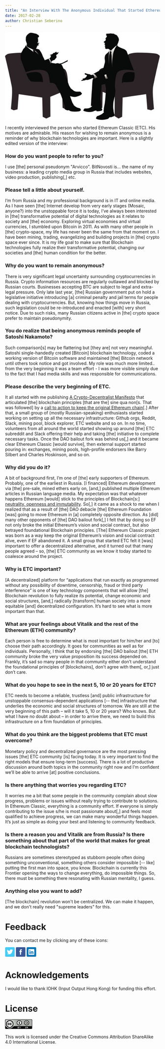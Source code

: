 ```yaml
---
title: "An Interview With The Anonymous Individual That Started Ethereum Classic"
date: 2017-02-28
author: Christian Seberino
---
```


![interview](./dce8d1cb45.jpg)

I recently interviewed the person who started Ethereum Classic (ETC).  His motives are admirable.  His reason for wishing to remain anonymous is a reminder of why blockchain technologies are important.  Here is a slightly edited version of the interview:

### How do you want people to refer to you?

I use [the] personal pseudonym "Arvicco".  BitNovosti is... the name of my business: a leading crypto media group in Russia that includes websites, video production, publishing[,] etc.

### Please tell a little about yourself.

I’m from Russia and my professional background is in IT and online media. As I have seen [the] Internet develop from very early stages (Mosaic, anyone?) into the unstoppable force it is today, I’ve always been interested in [the] transformative potential of digital technologies as it relates to society and [the] economy. Exploring virtual economies and virtual currencies, I stumbled upon Bitcoin in 2011. As with many other people in [the] crypto-space, my life has never been the same from that moment on. I have been mining, trading, evangelizing and building projects in [the] crypto space ever since. It is my life goal to make sure that Blockchain technologies fully realize their transformative potential, changing our societies and [the] human condition for the better.

### Why do you want to remain anonymous?

There is very significant legal uncertainty surrounding cryptocurrencies in Russia. Crypto information resources are regularly outlawed and blocked by Russian courts. Businesses accepting BTC are subject to legal and extra-legal pressure. Only late last year, [the] Russian government put on hold a legislative initiative introducing [a] criminal penalty and jail terms for people dealing with cryptocurrencies. But, knowing how things move in Russia, such legislation could be re-introduced and enacted [with] very short notice. Due to such risks, many Russian citizens active in [the] crypto space prefer to maintain pseudonymity.

### You do realize that being anonymous reminds people of Satoshi Nakamoto?

Such comparison[s] may be flattering but [they are] not very meaningful. Satoshi single-handedly created [Bitcoin] blockchain technology, coded a working version of Bitcoin software and maintained [the] Bitcoin network until others took notice and got involved. My role was much more limited.. from the very beginning it was a team effort - I was more visible simply due to the fact that I had media skills and was responsible for communications.

### Please describe the very beginning of ETC.

It all started with me publishing [A Crypto-Decentralist Manifesto](https://medium.com/@bit_novosti/a-crypto-decentralist-manifesto-6ba1fa0b9ede) that articulated [the] blockchain principles [that are the] sine qua non[s. That was followed] by a [call to action to keep the original Ethereum chain](https://medium.com/@bit_novosti/ethereum-classic-keep-censorship-resistant-ethereum-going-9caab2d0e255)[.]  After that, a small group of (mostly Russian-speaking) enthusiasts started working on setting up all the necessary infrastructure: Github orgs, Reddit, Slack, mining pool, block explorer, ETC website and so on. In no time, volunteers from all around the world started showing up around [the] ETC subreddit and Slack offering their help and taking [the] initiative to complete necessary tasks.  Once the DAO bailout fork was behind us[,] and it became clear Ethereum Classic [would survive], then external support started pouring in: exchanges, mining pools, high-profile endorsers like Barry Silbert and Charles Hoskinson, and so on.

### Why did you do it?

A bit of background first, I’m one of [the] early supporters of Ethereum. Probably, one of the earliest in Russia. [I financed] Ethereum development via [the] pre-sale, mined ethers early on, [and,] published multiple Ethereum articles in Russian language media. My expectation was that whatever happens Ethereum [would] stick to the principles of Blockchain[s:]    [neutrality, openness and immutability](https://medium.com/@bit_novosti/a-crypto-decentralist-manifesto-6ba1fa0b9ede). So[,] it came as a shock to me when I realized that as a result of [the] DAO debacle [the] Ethereum Foundation [was] going to move Ethereum in [a] completely opposite direction. As [did] many other opponents of [the] DAO bailout fork[,] I felt that by doing so EF not only broke the initial Ethereum’s vision and social contract, but also betrayed foundational Blockchain principles. [The] Ethereum Classic project was born as a way keep the original Ethereum’s vision and social contract alive, even if EF abandoned it. A small group that started ETC felt it [was] important to offer a decentralized alternative, and it turned out that many people agreed – so, [the] ETC community as we know it today started to coalesce around the project.

### Why is ETC important?

[A decentralized] platform for “applications that run exactly as programmed without any possibility of downtime, censorship, fraud or third party interference” is one of key technology components that will allow [the] Blockchain revolution to fully realize its potential, change economic and social structures, [and,] radically [transform] human society into a more equitable [and] decentralized configuration. It’s hard to see what is more important than that.

### What are your feelings about Vitalik and the rest of the Ethereum (ETH) community?

Each person is free to determine what is most important for him/her and [to] choose their path accordingly. It goes for communities as well as for individuals. Personally, I think that by endorsing [the] DAO bailout [the] ETH community broke the very value proposition its success depended on. Frankly, it’s sad so many people in that community either don’t understand the foundational principles of [blockchains], don't agree with them[, or,] just don’t care.

### What do you hope to see in the next 5, 10 or 20 years for ETC?

ETC needs to become a reliable, trustless [and] public infrastructure for unstoppable consensus-dependent applications [-- the] infrastructure that underlies the economic and social structures of tomorrow. We are still at the very beginning  of this path – will it take 5, 10 or 20 years? Who knows. But what I have no doubt about – in order to arrive there, we need to build this infrastructure on a firm foundation of principles.

### What do you think are the biggest problems that ETC must overcome?

Monetary policy and decentralized governance are the most pressing issues [the] ETC community [is] facing today. It is very important to find the right models that ensure long-term [success]. There is a lot of productive discussion around both topics in the community right now and I’m confident we’ll be able to arrive [at] positive conclusions.

### Is there anything that worries you regarding ETC?

It worries me a bit that some people in the community complain about slow progress, problems or issues without really trying to contribute to solutions. In Ethereum Classic, everything is a community effort. If everyone is simply contributing to the issue s/he is most passionate about[,] and feels most qualified to achieve progress, we can make many wonderful things happen. It’s just as simple as doing your best and listening to community feedback.

### Is there a reason you and Vitalik are from Russia?  Is there something about that part of the world that makes for great blockchain technologists?

Russians are sometimes stereotyped as stubborn people often doing something unconventional, something others consider impossible [-- like] putting the first man into space, you know. Blockchain is currently this Frontier opening the ways to change everything, do impossible things. So, there must be something there resonating with Russian mentality, I guess.

### Anything else you want to add?

[The blockchain] revolution won't be centralized. We can make it happen, and we don't really need "supreme leaders" for this.

# Feedback

You can contact me by clicking any of these icons:

[![twitter](./fcbc8685c1.png)](https://twitter.com/chris_seberino) [![facebook](./fcbc627df9.png)](https://www.facebook.com/cseberino) [![linkedin](./fcbcf09c9e.png)](https://www.linkedin.com/in/christian-seberino-776897110)

# Acknowledgements

I would like to thank IOHK (Input Output Hong Kong) for funding this effort.

# License

![license](./88x31.png)

This work is licensed under the Creative Commons Attribution ShareAlike 4.0 International License.
